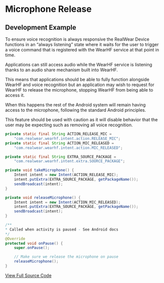 # Microphone Release

## Development Example

To ensure voice recognition is always responsive the RealWear Device functions in an “always listening” state where it waits for the user to trigger a voice command that is registered with the WearHF service at that point in time.

Applications can still access audio while the WearHF service is listening thanks to an audio share mechanism built into WearHF.

This means that applications should be able to fully function alongside WearHF and voice recognition but an application may wish to request for WearHF to release the microphone, stopping WearHF from being able to access it.

When this happens the rest of the Android system will remain having access to the microphone, following the standard Android principles.

This feature should be used with caution as it will disable behavior that the user may be expecting such as removing all voice recognition.

```java
private static final String ACTION_RELEASE_MIC =
    "com.realwear.wearhf.intent.action.RELEASE_MIC";
private static final String ACTION_MIC_RELEASED =
    "com.realwear.wearhf.intent.action.MIC_RELEASED";

private static final String EXTRA_SOURCE_PACKAGE =
    "com.realwear.wearhf.intent.extra.SOURCE_PACKAGE";

private void takeMicrophone() {
    Intent intent = new Intent(ACTION_RELEASE_MIC);
    intent.putExtra(EXTRA_SOURCE_PACKAGE, getPackageName());
    sendBroadcast(intent);
}

private void releaseMicrophone() {
    Intent intent = new Intent(ACTION_MIC_RELEASED);
    intent.putExtra(EXTRA_SOURCE_PACKAGE, getPackageName());
    sendBroadcast(intent);
}

/**
* Called when activity is paused - See Android docs
*/
@Override
protected void onPause() {
    super.onPause();

    // Make sure we release the microphone on pause
    releaseMicrophone();
}
```

[View Full Source Code](https://github.com/realwear/Developer-Examples/blob/master/hmt1developerexamples/src/main/java/com/realwear/hmt1developerexamples/MicrophoneReleaseActivity.java)
